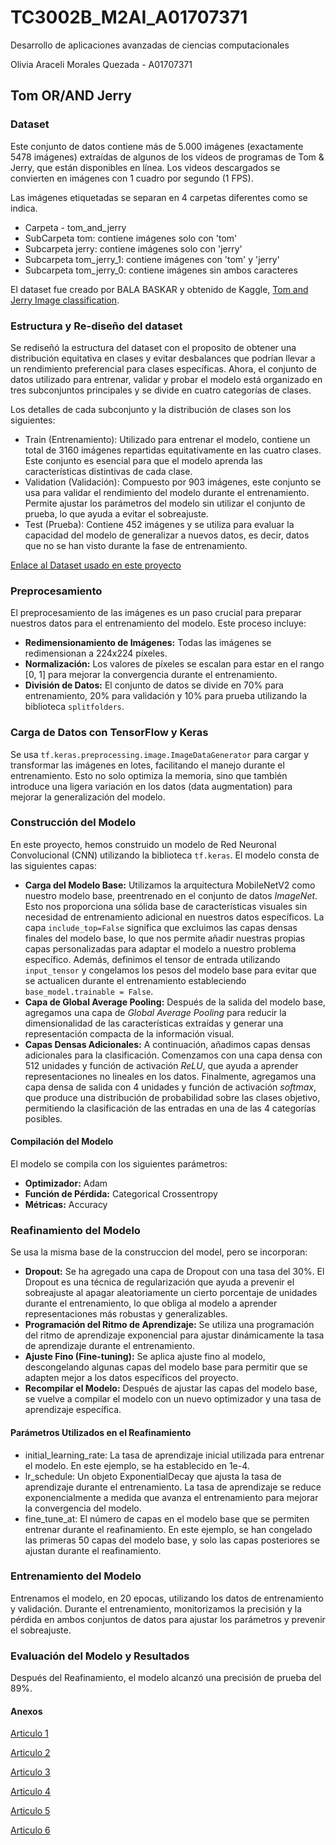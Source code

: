 # TC3002B_M2AI_A01707371

Desarrollo de aplicaciones avanzadas de ciencias computacionales

Olivia Araceli Morales Quezada - A01707371

## Tom OR/AND Jerry

### Dataset

Este conjunto de datos contiene más de 5.000 imágenes (exactamente 5478 imágenes) extraídas de algunos de los vídeos de programas de Tom & Jerry, que están disponibles en línea.
Los videos descargados se convierten en imágenes con 1 cuadro por segundo (1 FPS).

Las imágenes etiquetadas se separan en 4 carpetas diferentes como se indica.

* Carpeta - tom_and_jerry
* SubCarpeta tom: contiene imágenes solo con 'tom'
* Subcarpeta jerry: contiene imágenes solo con 'jerry'
* Subcarpeta tom_jerry_1: contiene imágenes con 'tom' y 'jerry'
* Subcarpeta tom_jerry_0: contiene imágenes sin ambos caracteres

El dataset fue creado por BALA BASKAR y obtenido de Kaggle, [Tom and Jerry Image classification](https://www.kaggle.com/datasets/balabaskar/tom-and-jerry-image-classification).

### Estructura y Re-diseño del dataset

Se rediseñó la estructura del dataset con el proposito de obtener una distribución equitativa en clases y evitar desbalances que podrían llevar a un rendimiento preferencial para clases específicas. Ahora, el conjunto de datos utilizado para entrenar, validar y probar el modelo está organizado en tres subconjuntos principales y se divide en cuatro categorías de clases.

Los detalles de cada subconjunto y la distribución de clases son los siguientes:

* Train (Entrenamiento): Utilizado para entrenar el modelo, contiene un total de 3160 imágenes repartidas equitativamente en las cuatro clases. Este conjunto es esencial para que el modelo aprenda las características distintivas de cada clase.
* Validation (Validación): Compuesto por 903 imágenes, este conjunto se usa para validar el rendimiento del modelo durante el entrenamiento. Permite ajustar los parámetros del modelo sin utilizar el conjunto de prueba, lo que ayuda a evitar el sobreajuste.
* Test (Prueba): Contiene 452 imágenes y se utiliza para evaluar la capacidad del modelo de generalizar a nuevos datos, es decir, datos que no se han visto durante la fase de entrenamiento.

[Enlace al Dataset usado en este proyecto](https://drive.google.com/drive/folders/1LnohhlfKUx_iZhzmpwWX5ktAFWtwON_C?usp=drive_link)

### Preprocesamiento

El preprocesamiento de las imágenes es un paso crucial para preparar nuestros datos para el entrenamiento del modelo. Este proceso incluye:

* **Redimensionamiento de Imágenes:** Todas las imágenes se redimensionan a 224x224 píxeles.
* **Normalización:** Los valores de píxeles se escalan para estar en el rango [0, 1] para mejorar la convergencia durante el entrenamiento.
* **División de Datos:** El conjunto de datos se divide en 70% para entrenamiento, 20% para validación y 10% para prueba utilizando la biblioteca `splitfolders`.

### Carga de Datos con TensorFlow y Keras

Se usa `tf.keras.preprocessing.image.ImageDataGenerator` para cargar y transformar las imágenes en lotes, facilitando el manejo durante el entrenamiento. Esto no solo optimiza la memoria, sino que también introduce una ligera variación en los datos (data augmentation) para mejorar la generalización del modelo.

### Construcción del Modelo

En este proyecto, hemos construido un modelo de Red Neuronal Convolucional (CNN) utilizando la biblioteca `tf.keras`. El modelo consta de las siguientes capas:

* **Carga del Modelo Base:** Utilizamos la arquitectura MobileNetV2 como nuestro modelo base, preentrenado en el conjunto de datos _ImageNet_. Esto nos proporciona una sólida base de características visuales sin necesidad de entrenamiento adicional en nuestros datos específicos. La capa `include_top=False` significa que excluimos las capas densas finales del modelo base, lo que nos permite añadir nuestras propias capas personalizadas para adaptar el modelo a nuestro problema específico. Además, definimos el tensor de entrada utilizando `input_tensor` y congelamos los pesos del modelo base para evitar que se actualicen durante el entrenamiento estableciendo `base_model.trainable = False`.
* **Capa de Global Average Pooling:** Después de la salida del modelo base, agregamos una capa de _Global Average Pooling_ para reducir la dimensionalidad de las características extraídas y generar una representación compacta de la información visual.
* **Capas Densas Adicionales:** A continuación, añadimos capas densas adicionales para la clasificación. Comenzamos con una capa densa con 512 unidades y función de activación _ReLU_, que ayuda a aprender representaciones no lineales en los datos. Finalmente, agregamos una capa densa de salida con 4 unidades y función de activación _softmax_, que produce una distribución de probabilidad sobre las clases objetivo, permitiendo la clasificación de las entradas en una de las 4 categorías posibles.

#### Compilación del Modelo

El modelo se compila con los siguientes parámetros:

* **Optimizador:** Adam
* **Función de Pérdida:** Categorical Crossentropy
* **Métricas:** Accuracy

### Reafinamiento del Modelo

Se usa la misma base de la construccion del model, pero se incorporan:

* **Dropout:** Se ha agregado una capa de Dropout con una tasa del 30%. El Dropout es una técnica de regularización que ayuda a prevenir el sobreajuste al apagar aleatoriamente un cierto porcentaje de unidades durante el entrenamiento, lo que obliga al modelo a aprender representaciones más robustas y generalizables.
* **Programación del Ritmo de Aprendizaje:** Se utiliza una programación del ritmo de aprendizaje exponencial para ajustar dinámicamente la tasa de aprendizaje durante el entrenamiento.
* **Ajuste Fino (Fine-tuning):** Se aplica ajuste fino al modelo, descongelando algunas capas del modelo base para permitir que se adapten mejor a los datos específicos del proyecto.
* **Recompilar el Modelo:** Después de ajustar las capas del modelo base, se vuelve a compilar el modelo con un nuevo optimizador y una tasa de aprendizaje específica.

#### Parámetros Utilizados en el Reafinamiento

* initial_learning_rate: La tasa de aprendizaje inicial utilizada para entrenar el modelo. En este ejemplo, se ha establecido en 1e-4.
* lr_schedule: Un objeto ExponentialDecay que ajusta la tasa de aprendizaje durante el entrenamiento. La tasa de aprendizaje se reduce exponencialmente a medida que avanza el entrenamiento para mejorar la convergencia del modelo.
* fine_tune_at: El número de capas en el modelo base que se permiten entrenar durante el reafinamiento. En este ejemplo, se han congelado las primeras 50 capas del modelo base, y solo las capas posteriores se ajustan durante el reafinamiento.

### Entrenamiento del Modelo

Entrenamos el modelo, en 20 epocas, utilizando los datos de entrenamiento y validación. Durante el entrenamiento, monitorizamos la precisión y la pérdida en ambos conjuntos de datos para ajustar los parámetros y prevenir el sobreajuste.

### Evaluación del Modelo y Resultados

Después del Reafinamiento, el modelo alcanzó una precisión de prueba del 89%.

#### Anexos

[Articulo 1](https://www.sciencedirect.com/science/article/pii/S1877050918309335)

[Articulo 2](https://ieeexplore.ieee.org/document/9422058)

[Articulo 3](https://www.sciencedirect.com/science/article/pii/S157495412300482X)

[Articulo 4](https://www.sciencedirect.com/science/article/pii/S1877050921023565)

[Articulo 5](https://pdf.sciencedirectassets.com/776627/1-s2.0-S2666285X21X00039/1-s2.0-S2666285X21000960/main.pdf?X-Amz-Security-Token=IQoJb3JpZ2luX2VjEE8aCXVzLWVhc3QtMSJHMEUCIDKiMH6gCKQW%2BQOPApbU%2BmitC%2FdunX8%2BV7Da3ids%2BLsqAiEAxtsB9CTg8%2B%2FVkiFLzbMTGOWyMMzUDHbdSGtTCBxx3M8quwUIl%2F%2F%2F%2F%2F%2F%2F%2F%2F%2F%2FARAFGgwwNTkwMDM1NDY4NjUiDMJyc42jQJ5eHJTKiSqPBUOXirtzeFNYmVbMr9i8XyS%2FwuqsZ3aC75naAhEFLKNR927oXT9J2d55puGvts%2Bc%2BoJGULloHVyFWQ3QjHNwSErzqF%2BTAh5iWFPlgSZzxfL9c9Zmd0Q3JukzD9fOzlAuLdI3XheX09tSxzJ%2B1z4TLXdgfVa%2BM%2BXeqeqTNpbO3MAmTpSSXVvGFJvW%2Faw%2BfuAFJMzI%2BV4uGP21q7aiyuxK6PLRSmfeG0yxozqTP3wQCtpBQ9Yf1khzg7vCL%2F4mPEoA%2FYY8ODBLuf3du5pr5y9FlmIETOzYxscSBFLNcjxH7EI%2FbcD4q0XQidavtcDXLeejUtv9B27QS5jIIheADKs8lRF2Gv8Di%2FPDRoRFV%2BAVEONxWliyb8hxzRlGbBBZXLLw0XH3ZvpGXfZulIeJT1U642B5KJW2sO%2BUhCGqZwsEUqEG33UGqQW147VAS9R7uMisl8mw0e9EWwJN2xVZHvtLXmeiHZ%2FrFKnfDo70pDZ3ZwuDQIxZgcPHW7XZUQo0jjF03NCNFgvhju6JoLcXjQ8BtZlWpv5%2Bid%2FsY41MZMafsX1M%2Fdk8%2BUx%2B%2BlxRt2ncdyw6G8pgEMcPS6JFZC2OV6RzIXIcDXbkMjmFUCc%2FoGeQFRvZZMwFGzFxXegRBoKLPWa0MFldHrvYPuNxXE4CIhPM6hszX2XMSR9Ro6NjfQxgfrJhIxYAICMwerylnPBdmHlURjHOuY0VJcSk%2Bphjot99fEj1JFu4gZGNSDkilfXqpWdtegxulxKnpinFcQz2eSs0MBAaiDH6YncsETj2g9ReeB07I2%2F2c%2Fep%2BQgU1qpujeyzDGgmDbBA6%2BzoPdnhNXkbgji%2BVYTKGAfUVvOlWTnBwYYWOewy7RsS2Qrf0uiiJHcwnoemsQY6sQF39CczUgfPNjQPFpNtxHoHHXiElLvtbmFPDy05NYpAa2kLGOGR4vhtWDNT1MEDTtD%2FFHQnqIpDNzQXv7KxN8ego6NjrM%2BN5i4LMXQnkT5VHak%2Fv5StI%2BH8D6e4lSUiLlFrkOJgX1CsnlcNkTYEa6Rptlwer2cEjTTH9I43KdX%2F3yrxqtCWSRZhLsG2qid1C%2FDeh0JiDWOGSKnQ4a7l%2BkFaCuevBy%2FdUz2068CsOBGAqiM%3D&X-Amz-Algorithm=AWS4-HMAC-SHA256&X-Amz-Date=20240424T225602Z&X-Amz-SignedHeaders=host&X-Amz-Expires=300&X-Amz-Credential=ASIAQ3PHCVTYRAJPI23H%2F20240424%2Fus-east-1%2Fs3%2Faws4_request&X-Amz-Signature=ddfcdcd90c939495dce6893841a8019c2b13275dcb3e788732112cf7325757d0&hash=ffd772c756a07f5e9e9b3d2ea08fe26c17ee18a6262ea83ad36108bb0f52fffb&host=68042c943591013ac2b2430a89b270f6af2c76d8dfd086a07176afe7c76c2c61&pii=S2666285X21000960&tid=spdf-127f923c-5f0e-4344-ace3-3b732f21ffdd&sid=86bb57805f8b8743914af9797d691c61c505gxrqa&type=client&tsoh=d3d3LnNjaWVuY2VkaXJlY3QuY29t&ua=0b1c57585e5f0f095105&rr=8799af2d88702e5d&cc=mx)

[Articulo 6](https://www.ijisae.org/index.php/IJISAE/article/view/2594/1176)
